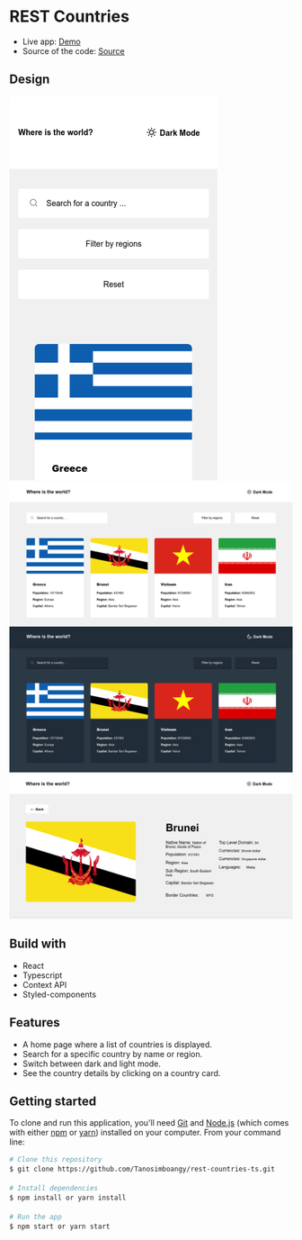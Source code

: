 # REST Countries
- Live app: [Demo](https://jacquit-rest-countries.netlify.app)
- Source of the code: [Source](https://github.com/Tanosimboangy/rest-countries-ts)

## Design
![image](./src/Img/bg-rest-countries-light.png)
![image](./src/Img/rest-countries-bg.png)
![image](./src/Img/rest-countries-dark.png)
![image](./src/Img/detail-page-light.png)

## Build with

- React 
- Typescript
- Context API
- Styled-components

## Features

- A home page where a list of countries is displayed.
- Search for a specific country by name or region.
- Switch between dark and light mode.
- See the country details by clicking on a country card.

## Getting started

To clone and run this application, you'll need [Git](https://git-scm.com) and [Node.js](https://nodejs.org/en/download/) (which comes with either [npm](http://npmjs.com) or [yarn](https://yarnpkg.com/)) installed on your computer. From your command line:

```bash
# Clone this repository
$ git clone https://github.com/Tanosimboangy/rest-countries-ts.git

# Install dependencies
$ npm install or yarn install

# Run the app
$ npm start or yarn start
```
